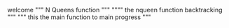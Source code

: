 welcome
""" N Queens function """
    """" the nqueen function backtracking """
""" this the main function to main progress """
